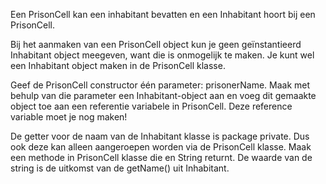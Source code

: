 Een PrisonCell kan een inhabitant bevatten en een Inhabitant hoort bij een PrisonCell.

Bij het aanmaken van een PrisonCell object kun je geen geïnstantieerd Inhabitant object meegeven, want die
is onmogelijk te maken. Je kunt wel een Inhabitant object maken in de PrisonCell klasse.

Geef de PrisonCell constructor één parameter: prisonerName. Maak met behulp van die parameter een Inhabitant-object aan
en voeg dit gemaakte object toe aan een referentie variabele in PrisonCell. Deze reference variable moet je nog maken!

De getter voor de naam van de Inhabitant klasse is package private. Dus ook deze kan alleen aangeroepen worden
via de PrisonCell klasse. Maak een methode in PrisonCell klasse die en String returnt. De waarde van de string
is de uitkomst van de getName() uit Inhabitant.